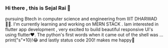 ### Hi there , this is Sejal Rai 👋
pursuing Btech in computer science and engineering from IIIT DHARWAD 👩‍🎓.
I'm currently learning and working on MERN STACK .
Iam interested in flutter app development , very excited to build beautiful responsive UI's using flutter❤.
The python's first words when it came out of the shell was ... print("s"*10)!😂
and lastly status code 200! makes me happy🤗

<!--
**sejalrai23/sejalrai23** is a ✨ _special_ ✨ repository because its `README.md` (this file) appears on your GitHub profile.

Here are some ideas to get you started:

- 🔭 I’m currently working on ...
- 🌱 I’m currently learning ...
- 👯 I’m looking to collaborate on ...
- 🤔 I’m looking for help with ...
- 💬 Ask me about ...
- 📫 How to reach me: ...
- 😄 Pronouns: ...
- ⚡ Fun fact: ...
-->
